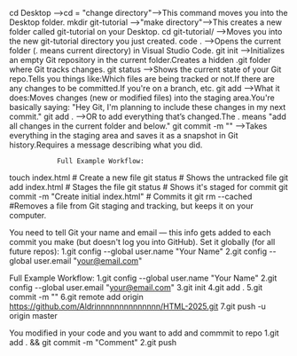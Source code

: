 cd Desktop                 -->cd = "change directory"-->This command moves you into the Desktop folder.
mkdir git-tutorial         -->"make directory"-->This creates a new folder called git-tutorial on your Desktop.
cd git-tutorial/            -->Moves you into the new git-tutorial directory you just created.
code .                      -->Opens the current folder (. means current directory) in Visual Studio Code.
git init                     -->Initializes an empty Git repository in the current folder.Creates a hidden .git folder where Git tracks changes.
git status              -->Shows the current state of your Git repo.Tells you things like:Which files are being tracked or not.If there are any changes to be committed.If you're on a branch, etc.
git add                   -->What it does:Moves changes (new or modified files) into the staging area.You're basically saying: "Hey Git, I'm planning to include these changes in my next commit."
git add .                     -->OR to add everything that’s changed.The . means "add all changes in the current folder and below."
git commit -m ""             -->Takes everything in the staging area and saves it as a snapshot in Git history.Requires a message describing what you did.



                Full Example Workflow:
touch index.html               # Create a new file
git status                     # Shows the untracked file
git add index.html             # Stages the file
git status                     # Shows it's staged for commit
git commit -m "Create initial index.html"    # Commits it
git rm --cached <filename>                  #Removes a file from Git staging and tracking, but keeps it on your computer.

You need to tell Git your name and email — this info gets added to each commit you make (but doesn't log you into GitHub).
Set it globally (for all future repos):
1.git config --global user.name "Your Name"
2.git config --global user.email "your@email.com"

Full Example Workflow:
1.git config --global user.name "Your Name"
2.git config --global user.email "your@email.com"
3.git init
4.git add .
5.git commit -m ""
6.git remote add origin https://github.com/Aldrinnnnnnnnnnnnnn/HTML-2025.git
7.git push -u origin master

You modified in your code and you want to add and commmit to repo
1.git add . && git commit -m "Comment"
2.git push


